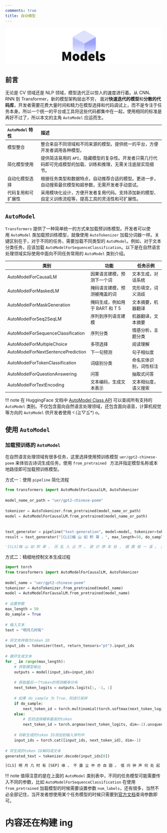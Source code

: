 ```yaml
---
comments: true
title: 自动模型
---
```

![models](imgs/models.png)

## 前言

无论是 CV 领域还是 NLP 领域，模型迭代正以惊人的速度进行着。从 CNN、RNN 到 Transformer，新的模型架构层出不穷，
面对**快速迭代的模型**和**分散的代码库**，开发者需要花费大量时间和精力在模型选择和代码调试上，而不是专注于任务本身。所以一个统一的平台或工具将这些代码都集中在一起，使用相同的标准是再好不过了，所以本文的主角 `AutoModel` 应运而生。

| `AutoModel` 特性 | 描述                                                          |
| :------------- | :---------------------------------------------------------- |
| 模型整合           | 整合来自不同领域和不同来源的模型。提供统一的平台，方便开发者调用各种模型。                       |
| 简化模型使用         | 提供简洁易用的 `API`，隐藏模型的复杂性。开发者只需几行代码即可完成模型的加载、训练和推理，无需关注底层实现细节。 |
| 自动化模型选择        | 根据任务类型和数据特点，自动推荐合适的模型。更进一步，自动搜索最优模型和超参数，无需开发者手动尝试。          |
| 代码复用和可扩展性      | 采用模块化设计，方便开发者复用代码。支持添加新的模型、自定义训练流程等，提高工具的灵活性和可扩展性。          |

## `AutoModel`

`Transformers` 提供了一种简单统一的方式来加载预训练模型。开发者可以使用 `AutoModel` 类加载预训练模型，就像使用 `AutoTokenizer` 加载分词器一样。关键区别在于，对于不同的任务，需要加载不同类型的 `AutoModel`。例如，对于文本分类任务，应该加载 `AutoModelForSequenceClassification`。以下是在自然语言处理领域实际使用中面向不同任务常用的 `AutoModel` 类别介绍。

| 类别                                 | 功能                   | 任务示例        |
| ---------------------------------- | -------------------- | ----------- |
| AutoModelForCausalLM               | 因果语言建模，预测下一个词        | 文本生成，对话系统   |
| AutoModelForMaskedLM               | 掩码语言建模，预测被掩盖的词       | 完形填空，词义消歧   |
| AutoModelForMaskGeneration         | 掩码生成，例如用于 BART 和 T 5 | 文本摘要，机器翻译   |
| AutoModelForSeq2SeqLM              | 序列到序列语言建模            | 机器翻译，文本摘要   |
| AutoModelForSequenceClassification | 序列分类                 | 情感分析，主题分类   |
| AutoModelForMultipleChoice         | 多项选择                 | 阅读理解        |
| AutoModelForNextSentencePrediction | 下一句预测                | 句子相似度       |
| AutoModelForTokenClassification    | 词级别分类                | 命名实体识别，词性标注 |
| AutoModelForQuestionAnswering      | 问答                   | 抽取式问答       |
| AutoModelForTextEncoding           | 文本编码，生成文本表示          | 文本相似度，语义搜索  |

!!! note
	在 HuggingFace 文档中 [AutoModel Class API](https://huggingface.co/docs/transformers/main/en/model_doc/auto) 可以查阅所有支持的 `AutoModel` 类别。不仅包含面向自然语言处理领域，还包含面向语音，计算机视觉等方向的 `AutoModel` 供开发者使用ヾ(≧▽≦*) o。

## 使用 `AutoModel`

### 加载预训练的 `AutoModel`

在自然语言处理领域有很多任务，这里选择使用预训练模型 `uer/gpt2-chinese-poem` 来体验古诗词生成任务，使用 `from_pretrained ` 方法并指定模型名称或本地路径即可加载预训练模型。

方式一：使用 `pipeline` 简化流程

```python
from transformers import AutoModelForCausalLM, AutoTokenizer

model_name_or_path = "uer/gpt2-chinese-poem"

tokenizer = AutoTokenizer.from_pretrained(model_name_or_path)
model = AutoModelForCausalLM.from_pretrained(model_name_or_path)


text_generator = pipeline("text-generation", model=model, tokenizer=tokenizer)
result = text_generator("[CLS]梅 山 如 积 翠 ，", max_length=50, do_sample=True)
```

```python title='result[0]["generated_text"]'
'[CLS]梅 山 如 积 翠 ， 历 乱 入 云 齐 。 欲 识 停 车 处 ， 烟 霞 锁 一 溪 。 涧 道 何 纡 回 ， 山 色 忽 如 赭 。 幽 人 隐 重 林 ， 松 萝 自 关 锁 。 独'
```

方式二：精细地控制文本生成过程

```python title='方式二'
import torch
from transformers import AutoModelForCausalLM, AutoTokenizer

model_name = "uer/gpt2-chinese-poem"
tokenizer = AutoTokenizer.from_pretrained(model_name)
model = AutoModelForCausalLM.from_pretrained(model_name)

# 设置参数
max_length = 50
do_sample = True

# 输入文本
text = "明月几时有"

# 将文本转换为token ID
input_ids = tokenizer(text, return_tensors="pt").input_ids

# 循环生成文本
for _ in range(max_length):
    # 获取模型输出
    outputs = model(input_ids=input_ids)

    # 获取最后一个token的预测概率分布
    next_token_logits = outputs.logits[:, -1, :]

    # 如果 do_sample 为 True，则进行采样
    if do_sample:
        next_token_id = torch.multinomial(torch.softmax(next_token_logits, dim=-1), num_samples=1)
    else:
        # 否则选择概率最高的token
        next_token_id = torch.argmax(next_token_logits, dim=-1).unsqueeze(1)

    # 将新生成的token ID添加到输入序列中
    input_ids = torch.cat([input_ids, next_token_id], dim=-1)

# 将生成的token ID解码成文本
generated_text = tokenizer.decode(input_ids[0])
```

```python title='generated_text'
[CLS] 明 月 几 时 有 [SEP] 缘 ， 不 露 尘 中 亦 自 圆 。 借 问 钟 声 何 处 起 ， 碧 云 相 对 卧 僧 禅 。 [SEP] 言 立 志 下 朝 阳 ， 长 学 其 人 峻 法 场 。 忠 愿 得 来 相 富 贵 ，
```

!!! note
	值得注意的是在上面的 `AutoModel` 类别表中，不同的任务模型可能需要传入不同的参数，比如 `AutoModelForSequenceClassification` 在使用 `from_pretrained` 加载模型的时候需要设置参数 `num_labels`，还有很多，当然不必全部记住，当开发者想使用某个任务模型的时候只需要到[官方文档](https://huggingface.co/docs/transformers/main/en/model_doc/auto)查询参数即可。


# 内容还在构建 ing